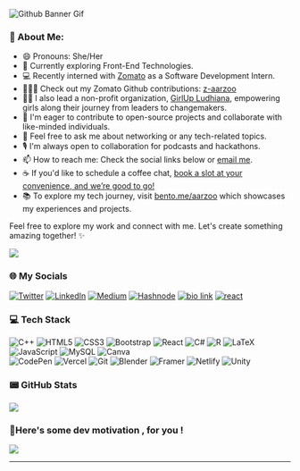 <!-- <p align="center" >
  <img src="https://user-images.githubusercontent.com/78272033/178948114-a20df784-1f13-43a3-9c36-84be71efc892.gif" alt="scaler-create-impact" />
</p> -->

<p align="center" > 

![Github Banner Gif](https://github.com/coding-finesse/coding-finesse/blob/main/Hello%20World%20(1).gif)

</p>

<!-- ![li](https://user-images.githubusercontent.com/78272033/178955717-2af38d0a-a3f5-439e-b875-82ffe586761b.png) -->


 <!-- <h1 align="center"> Welcome <img src="https://raw.githubusercontent.com/nixin72/nixin72/master/wave.gif" 
         alt="Waving hand animated gif"
         height="45"
         width="45" /> </h1> -->


### 💫 About Me:

- 😄 Pronouns: She/Her
- 🌱 Currently exploring Front-End Technologies.
- 💻 Recently interned with [Zomato](https://github.com/zomato) as a Software Development Intern.
- 👩🏻‍💻 Check out my Zomato Github contributions: [z-aarzoo](https://github.com/z-aarzoo)
- 👧🏽 I also lead a non-profit organization, [GirlUp Ludhiana](https://girlupludhiana.vercel.app/), empowering girls along their journey from leaders to changemakers.
- 🤔 I'm eager to contribute to open-source projects and collaborate with like-minded individuals.
- 💬 Feel free to ask me about networking or any tech-related topics.
- 🎙️ I'm always open to collaboration for podcasts and hackathons.
- 📫 How to reach me: Check the social links below or [email me](mailto:sharma.aarzoo21@gmail.com).
- ☕ If you'd like to schedule a coffee chat, [book a slot at your convenience, and we’re good to go!](https://topmate.io/aarzoosharma)
- 📚 To explore my tech journey, visit [bento.me/aarzoo](https://bento.me/aarzoo) which showcases my experiences and projects.

Feel free to explore my work and connect with me. Let's create something amazing together! ✨
 
![](https://github.com/coding-finesse/snk/raw/output/github-contribution-grid-snake.svg)

<h3>🌐 My Socials</h3>

<a href="https://twitter.com/coding_finesse" target="_blank"><img alt="Twitter" src="https://img.shields.io/badge/twitter-%231DA1F2.svg?&style=for-the-badge&logo=twitter&logoColor=white" /></a>
<a href="https://www.linkedin.com/in/aarzoo-sharma12" target="_blank"><img alt="LinkedIn" src="https://img.shields.io/badge/linkedin-%230077B5.svg?&style=for-the-badge&logo=linkedin&logoColor=white" /></a>
<a href='https://medium.com/@aarzoo-sharma' target="_blank"><img alt='Medium' src='https://img.shields.io/badge/MEDIUM-100000?style=for-the-badge&logo=Medium&logoColor=FFFFFF&labelColor=000000&color=000000'/></a>
<a href='https://hashnode.com/@aarzoo-sharma' target="_blank"><img alt='Hashnode' src='https://img.shields.io/badge/HASHNODE-100000?style=for-the-badge&logo=Hashnode&logoColor=3B82F0&labelColor=FFFFFF&color=FFFFFF'/></a>
<a href='https://bio.link/aarzoosharma' target="_blank"><img alt='bio link' src='https://img.shields.io/badge/All_Links-100000?style=for-the-badge&logo=bio link&logoColor=0B0202&labelColor=CD129B&color=CD129B'/></a>
<a href='https://portfolio-site-coral.vercel.app/' target="_blank"><img alt='react' src='https://img.shields.io/badge/My_Portfolio Site-100000?style=for-the-badge&logo=react&logoColor=white&labelColor=black&color=B01414'/></a>

<h3>💻 Tech Stack</h3>

![C++](https://img.shields.io/badge/c++-%2300599C.svg?style=for-the-badge&logo=c%2B%2B&logoColor=white)
![HTML5](https://img.shields.io/badge/html5-%23E34F26.svg?style=for-the-badge&logo=html5&logoColor=white)
![CSS3](https://img.shields.io/badge/css3-%231572B6.svg?style=for-the-badge&logo=css3&logoColor=white)
![Bootstrap](https://img.shields.io/badge/bootstrap-%23563D7C.svg?style=for-the-badge&logo=bootstrap&logoColor=white) 
![React](https://img.shields.io/badge/react-%2320232a.svg?style=for-the-badge&logo=react&logoColor=%2361DAFB) 
![C#](https://img.shields.io/badge/c%23-%23239120.svg?style=for-the-badge&logo=c-sharp&logoColor=white)
![R](https://img.shields.io/badge/r-%23276DC3.svg?style=for-the-badge&logo=r&logoColor=white) 
![LaTeX](https://img.shields.io/badge/latex-%23008080.svg?style=for-the-badge&logo=latex&logoColor=white)
![JavaScript](https://img.shields.io/badge/javascript-%23323330.svg?style=for-the-badge&logo=javascript&logoColor=%23F7DF1E)
![MySQL](https://img.shields.io/badge/mysql-%2300f.svg?style=for-the-badge&logo=mysql&logoColor=white) 
![Canva](https://img.shields.io/badge/Canva-%2300C4CC.svg?style=for-the-badge&logo=Canva&logoColor=white)  
![CodePen](https://img.shields.io/badge/CodePen-white?style=for-the-badge&logo=codepen&logoColor=black)
![Vercel](https://img.shields.io/badge/vercel-%23000000.svg?style=for-the-badge&logo=vercel&logoColor=white) 
![Git](https://img.shields.io/badge/git-%23F05033.svg?style=for-the-badge&logo=git&logoColor=white)
![Blender](https://img.shields.io/badge/blender-%23F5792A.svg?style=for-the-badge&logo=blender&logoColor=white) 
![Framer](https://img.shields.io/badge/Framer-black?style=for-the-badge&logo=framer&logoColor=blue)
![Netlify](https://img.shields.io/badge/netlify-%23000000.svg?style=for-the-badge&logo=netlify&logoColor=#00C7B7)
![Unity](https://img.shields.io/badge/unity-%23000000.svg?style=for-the-badge&logo=unity&logoColor=white)
<!-- ![Redux](https://img.shields.io/badge/redux-%23593d88.svg?style=for-the-badge&logo=redux&logoColor=white)  -->

<!-- <h3>📈Github Activity Graph</h3>

[![Ashutosh's github activity graph](https://activity-graph.herokuapp.com/graph?username=coding-finesse&theme=radical)]
(https://github.com/ashutosh00710/github-readme-activity-graph)  -->

<h3>📟 GitHub Stats</h3>

<!-- [![Anurag's GitHub stats](https://github-readme-stats.vercel.app/api?username=coding-finesse&theme=radical&show_icons=true)](https://github.com/anuraghazra/github-readme-stats)  -->

<!-- ![](https://github-readme-streak-stats.herokuapp.com/?user=coding-finesse&theme=radical&hide_border=false)<br/> -->

![](https://github-readme-stats.vercel.app/api/top-langs/?username=coding-finesse&theme=radical&hide_border=false&include_all_commits=false&count_private=false&layout=compact)

<!-- <h3>📃Github Profile Summary Card</h3>

![](http://github-profile-summary-cards.vercel.app/api/cards/profile-details?username=coding-finesse&theme=radical) -->

<h3>🚀Here's some dev motivation , for you !</h3>

![](https://quotes-github-readme.vercel.app/api?type=horizontal&theme=radical)

<!-- ![Leetcode Stats](https://leetcode.card.workers.dev/?username=coding_finesse&theme=radical) -->





---
